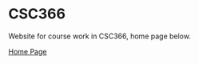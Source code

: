 # CSC366
Website for course work in CSC366, home page below.

<a href=https://lou024.github.io/CSC366/home target="_blank">Home Page</a>
